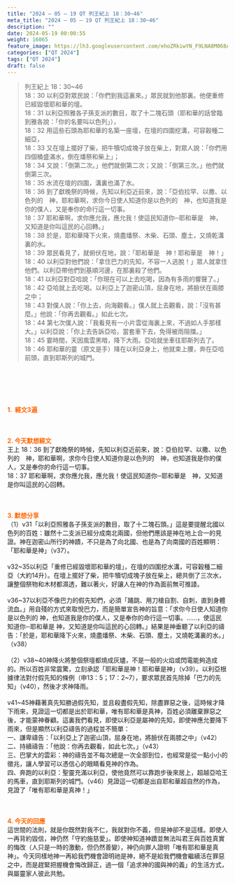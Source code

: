 ```yaml
---
title: "2024 – 05 – 19 QT 列王紀上 18：30~46"
meta_title: "2024 – 05 – 19 QT 列王紀上 18：30~46"
description: ""
date: 2024-05-19 00:00:55
weight: 16065
feature_image: https://lh3.googleusercontent.com/ehoZRkiwYN_F9LNA8M068AYxt73EavCZno-PD1cJRuf5BbSkQVUWr3gNEbt5kSs28Pb_Elg17kSrtf9ybWvojWoMV6I4tPM3vGRGDq6GkKkPdL2Gut4QAIw4-uykKUAtNiKgQKntvsU=w800
categories: ["QT 2024"]
tags: ["QT 2024"]
draft: false
---
```


<blockquote>列王紀上 18：30~46<br />
18：30 以利亞對眾民說：「你們到我這裏來。」眾民就到他那裏。他便重修已經毀壞耶和華的壇。<br />
18：31 以利亞照雅各子孫支派的數目，取了十二塊石頭（耶和華的話曾臨到雅各說：「你的名要叫以色列」），<br />
18：32 用這些石頭為耶和華的名築一座壇，在壇的四圍挖溝，可容穀種二細亞，<br />
18：33 又在壇上擺好了柴，把牛犢切成塊子放在柴上，對眾人說：「你們用四個桶盛滿水，倒在燔祭和柴上」；<br />
18：34 又說：「倒第二次。」他們就倒第二次；又說：「倒第三次。」他們就倒第三次。<br />
18：35 水流在壇的四圍，溝裏也滿了水。<br />
18：36 到了獻晚祭的時候，先知以利亞近前來，說：「亞伯拉罕、以撒、以色列的　神，耶和華啊，求你今日使人知道你是以色列的　神，也知道我是你的僕人，又是奉你的命行這一切事。<br />
18：37 耶和華啊，求你應允我，應允我！使這民知道你─耶和華是　神，又知道是你叫這民的心回轉。」<br />
18：38 於是，耶和華降下火來，燒盡燔祭、木柴、石頭、塵土，又燒乾溝裏的水。<br />
18：39 眾民看見了，就俯伏在地，說：「耶和華是　神！耶和華是　神！」<br />
18：40 以利亞對他們說：「拿住巴力的先知，不容一人逃脫！」眾人就拿住他們。以利亞帶他們到基順河邊，在那裏殺了他們。<br />
18：41 以利亞對亞哈說：「你現在可以上去吃喝，因為有多雨的響聲了。」<br />
18：42 亞哈就上去吃喝。以利亞上了迦密山頂，屈身在地，將臉伏在兩膝之中；<br />
18：43 對僕人說：「你上去，向海觀看。」僕人就上去觀看，說：「沒有甚麼。」他說：「你再去觀看。」如此七次。<br />
18：44 第七次僕人說：「我看見有一小片雲從海裏上來，不過如人手那樣大。」以利亞說：「你上去告訴亞哈，當套車下去，免得被雨阻擋。」<br />
18：45 霎時間，天因風雲黑暗，降下大雨。亞哈就坐車往耶斯列去了。<br />
18：46 耶和華的靈（原文是手）降在以利亞身上，他就束上腰，奔在亞哈前頭，直到耶斯列的城門。</blockquote><br />
&nbsp;<br />
<br />
&nbsp;<br />
<br />
<span style="color: #ff6600;"><strong>1.  經文3遍</strong></span><br />
<br />
&nbsp;<br />
<br />
<span style="color: #ff6600;"><strong>2. 今天默想經文<br />
</strong></span>王上 18：36 到了獻晚祭的時候，先知以利亞近前來，說：亞伯拉罕、以撒、以色列的　神，耶和華啊，求你今日使人知道你是以色列的　神，也知道我是你的僕人，又是奉你的命行這一切事。<br />
18：37 耶和華啊，求你應允我，應允我！使這民知道你─耶和華是　神，又知道是你叫這民的心回轉。<br />
<br />
&nbsp;<br />
<br />
<strong><span style="color: #ff6600;">3. 默想分享<br />
</span></strong>（1）v31「以利亞照雅各子孫支派的數目，取了十二塊石頭。」這是要提醒北國以色列的百姓：雖然十二支派已經分成南北兩國，但他們應該是神在地上合一的見證。神在迦密山所行的神蹟，不只是為了向北國、也是為了向南國的百姓顯明：「耶和華是神」（v37）。<br />
<br />
v32~35以利亞「重修已經毀壞耶和華的壇」，在壇的四圍挖水溝，可容穀種二細亞（大約14升）。在壇上擺好了柴，把牛犢切成塊子放在柴上，總共倒了三次水，讓整個祭物和木材都濕透，難以著火，好讓人在神的作為面前無可推諉。<br />
<br />
v36~37以利亞不像巴力的假先知們，必須「踊跳、用刀槍自割、自刺，直到身體流血。」用自殘的方式來取悅巴力，而是簡單宣告神的旨意：「求你今日使人知道你是以色列的 神，也知道我是你的僕人，又是奉你的命行這一切事。……，使這民知道你─耶和華是 神，又知道是你叫這民的心回轉。」結果是神垂聽了以利亞的禱告：「於是，耶和華降下火來，燒盡燔祭、木柴、石頭、塵土，又燒乾溝裏的水。」（v38）<br />
<br />
（2）v38~40神降火將整個祭壇都燒成灰燼，不是一般的火焰或閃電能夠造成的。所以百姓非常震驚，立刻承認「耶和華是神！耶和華是神」（v39）。以利亞根據律法對付假先知的條例（申13：5；17：2~7），要求眾民首先除掉「巴力的先知」（v40），然後才求神降雨。<br />
<br />
v41~45神藉著真先知勝過假先知，並且殺盡假先知，除盡罪惡之後，這時候才降下雨來，見證這一切都是出於耶和華，唯有耶和華是真神，百姓必須離棄罪惡之後，才能蒙神眷顧。這裏我們看見，即使以利亞是屬神的先知，即使神應允要降下雨來，但是顯然以利亞禱告的過程並不簡單：<br />
一、謙卑禱告：「以利亞上了迦密山頂，屈身在地，將臉伏在兩膝之中」（v42）<br />
二、持續禱告：「他說：你再去觀看，如此七次。」（v43）<br />
三、巴掌大的雲彩：神的禱告並不每次總是一次全部到位，也經常是從一點小小的徵兆，讓人學習可以憑信心的眼睛看見神的作為。<br />
四、奔跑的以利亞：聖靈充滿以利亞，使他竟然可以靠跑步後來居上，超越亞哈王的馬車，直到耶斯列的城門。（v46）見證這一切都是出自耶和華超自然的作為，見證了「唯有耶和華是真神！」<br />
<br />
&nbsp;<br />
<br />
<strong style="font-size: inherit;"><span style="color: #ff6600;">4. 今天的回應<br />
</span></strong>這世間的法則，就是你既然對我不仁，我就對你不義，但是神卻不是這樣。即使人一再背約毀信，神仍然「守約施慈愛」。即使神知道神蹟並無法叫君王與百姓真實的悔改（人只是一時的激動，但仍然善變），神仍向罪人證明「唯有耶和華是真神」。今天同樣地神一再給我們機會證明祂是神，絕不是給我們機會繼續活在罪惡之中，而是趕緊把握機會悔改歸正，過一個「追求神的國與神的義」的生活方式，與屬靈家人彼此共勉。<br />
<br />
&nbsp;<br />
<br />
&nbsp;<br />
<br />
<audio style="display: none;" controls="controls"></audio><br />
<br />
<audio style="display: none;" controls="controls"></audio><br />
<br />
<audio style="display: none;" controls="controls"></audio><br />
<br />
<audio style="display: none;" controls="controls"></audio><br />
<br />
<audio style="display: none;" controls="controls"></audio>
        